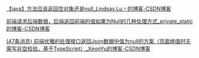 [【java】方法应该返回空对象还是null_Lindsay.Lu丶的博客-CSDN博客](https://blog.csdn.net/ljyljyok/article/details/77449287)

[前端请求后端数据，后端返回前端的值如果为Null的几种处理方式_private_static的博客-CSDN博客](https://blog.csdn.net/qq_41973208/article/details/84931655?spm=1001.2101.3001.6650.1&depth_1-utm_relevant_index=2)

[(47条消息) 前端优雅的处理接口返回Json数据中值为null的方案（页面绑值时无需写非空校验，基于TypeScript）_XeonYu的博客-CSDN博客](https://blog.csdn.net/yuzhiqiang_1993/article/details/110679057)